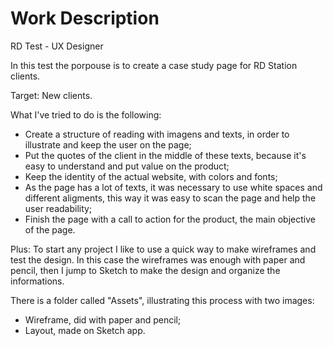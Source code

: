# Work Description
RD Test - UX Designer

In this test the porpouse is to create a case study page for RD Station clients. 

Target: New clients.

What I've tried to do is the following:

* Create a structure of reading with imagens and texts, in order to illustrate and keep the user on the page;
* Put the quotes of the client in the middle of these texts, because it's easy to understand and put value on the product;
* Keep the identity of the actual website, with colors and fonts;
* As the page has a lot of texts, it was necessary to use white spaces and different aligments, this way it was easy to scan the page and help the user readability;  
* Finish the page with a call to action for the product, the main objective of the page.

Plus: 
To start any project I like to use a quick way to make wireframes and test the design. In this case the wireframes was enough with paper and pencil, then I jump to Sketch to make the design and organize the informations.

There is a folder called "Assets", illustrating this process with two images:

* Wireframe, did with paper and pencil;
* Layout, made on Sketch app.
